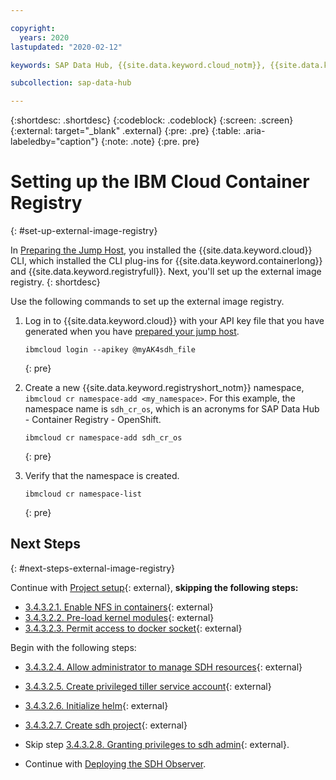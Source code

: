 ```yaml
---

copyright:
  years: 2020
lastupdated: "2020-02-12"

keywords: SAP Data Hub, {{site.data.keyword.cloud_notm}}, {{site.data.keyword.cos_full_notm}}, {{site.data.keyword.cos_short}}, {{site.data.keyword.openshiftlong_notm}}, {{site.data.keyword.openshiftshort}}, Red Hat Enterprise Linux, SAP Data Hub on {{site.data.keyword.cloud_notm}}, data orchestration, data governance, data integration

subcollection: sap-data-hub

---
```


{:shortdesc: .shortdesc}
{:codeblock: .codeblock}
{:screen: .screen}
{:external: target="_blank" .external}
{:pre: .pre}
{:table: .aria-labeledby="caption"}
{:note: .note}
{:pre. pre}

# Setting up the IBM Cloud Container Registry
{: #set-up-external-image-registry}

In [Preparing the Jump Host](/docs/infrastructure/sap-data-hub?topic=sap-data-hub-prepare-jump-host), you installed the {{site.data.keyword.cloud}} CLI, which installed the CLI plug-ins for {{site.data.keyword.containerlong}} and {{site.data.keyword.registryfull}}. Next, you'll set up the external image registry.
{: shortdesc}

Use the following commands to set up the external image registry.

1. Log in to {{site.data.keyword.cloud}} with your API key file that you have generated when you have [prepared your jump host](/docs/infrastructure/sap-data-hub?topic=sap-data-hub-prepare-jump-host).

    ```
    ibmcloud login --apikey @myAK4sdh_file
    ```
    {: pre}
    
1. Create a new {{site.data.keyword.registryshort_notm}} namespace, `ibmcloud cr namespace-add <my_namespace>`. For this example, the namespace name is `sdh_cr_os`, which is an acronyms for SAP Data Hub - Container Registry - OpenShift.

    ```
    ibmcloud cr namespace-add sdh_cr_os
    ```
    {: pre}
    
1. Verify that the namespace is created.
   
    ```
    ibmcloud cr namespace-list
    ```
    {: pre}

## Next Steps
{: #next-steps-external-image-registry}

Continue with [Project setup](https://access.redhat.com/articles/3630111#project-setup){: external}, **skipping the following steps:**
 * [3.4.3.2.1. Enable NFS in containers](https://access.redhat.com/articles/3630111#virt-use-nfs){: external}
 * [3.4.3.2.2. Pre-load kernel modules](https://access.redhat.com/articles/3630111#pre-load-kernel-modules){: external}
 * [3.4.3.2.3. Permit access to docker socket](https://access.redhat.com/articles/3630111#permit-access-to-docker-socket){: external}
 
Begin with the following steps:
 * [3.4.3.2.4. Allow administrator to manage SDH resources](https://access.redhat.com/articles/3630111#admin-can-manage-sdh){: external}
 * [3.4.3.2.5. Create privileged tiller service account](https://access.redhat.com/articles/3630111#create-privileged-tiller){: external}
 * [3.4.3.2.6. Initialize helm](https://access.redhat.com/articles/3630111#helm-init){: external}
 * [3.4.3.2.7. Create sdh project](https://access.redhat.com/articles/3630111#create-sdh-project){: external}
 
 * Skip step [3.4.3.2.8. Granting privileges to sdh admin](https://access.redhat.com/articles/3630111#sdhadmin-privileged){: external}.

 * Continue with [Deploying the SDH Observer](/docs/infrastructure/sap-data-hub?topic=sap-data-hub-deploy-sdh-observer).
